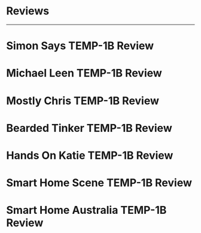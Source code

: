 # Reviews

---

# Simon Says TEMP-1B Review

# Michael Leen TEMP-1B Review

# Mostly Chris TEMP-1B Review

# Bearded Tinker TEMP-1B Review

# Hands On Katie TEMP-1B Review

# Smart Home Scene TEMP-1B Review

# Smart Home Australia TEMP-1B Review